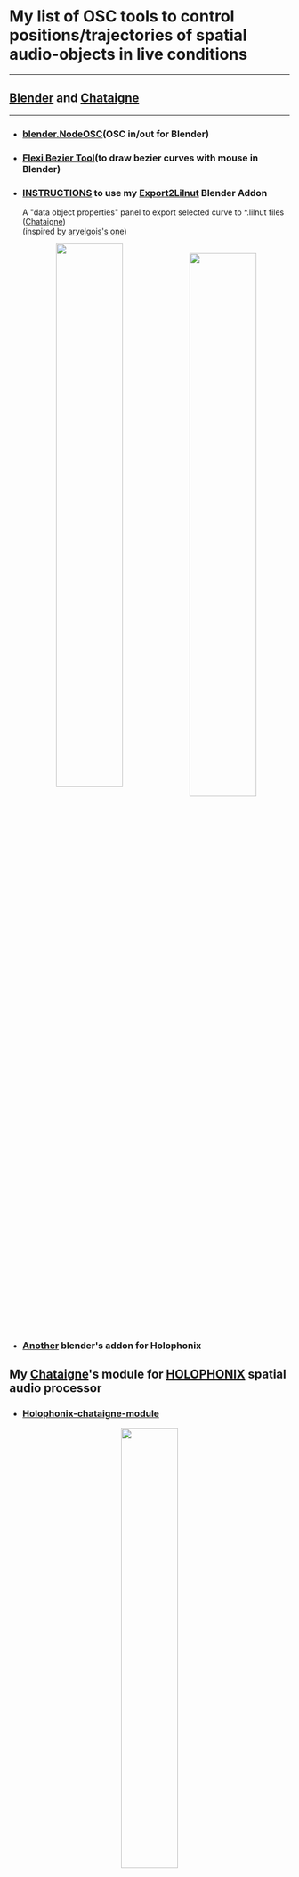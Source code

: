 # My list of OSC tools to control positions/trajectories of spatial audio-objects in live conditions

---

## [Blender](https://www.blender.org/) and [Chataigne](http://benjamin.kuperberg.fr/chataigne)

---

- ### [blender.NodeOSC](https://github.com/maybites/blender.NodeOSC)(OSC in/out for Blender)
- ### [Flexi Bezier Tool](https://github.com/shspage/blenderbezierutils)(to draw bezier curves with mouse in Blender)
- ### [INSTRUCTIONS](https://github.com/dewiweb/chataigne_spatiale/wiki/Blender-Tutorials) to use my [Export2Lilnut](../master/blender_files/blender_scripts/Export2Lilnut_addon.py) Blender Addon

  A "data object properties" panel to export selected curve to \*.lilnut files ([Chataigne](https://benjamin.kuperberg.fr/chataigne/fr)) \
   (inspired by [aryelgois's one](https://github.com/aryelgois/blender-curve-to-svg))
  <p align="center">
  <img style=" float:left; width:50%" src="https://user-images.githubusercontent.com/3625655/117938092-f36b4000-b306-11eb-8299-176251e8b213.png" width="45%">
  &nbsp;
  <img style=" float:left; width:50%" src="https://user-images.githubusercontent.com/3625655/117030296-c06dee80-acff-11eb-867e-792de90fc4b5.gif" width="45%">
  </p>

- ### [Another](../master/blender_files/blender_scripts/holo_blend/holophonix_utils_1.0.5.zip) blender's addon for Holophonix

## My [Chataigne](https://benjamin.kuperberg.fr/chataigne/fr)'s module for [HOLOPHONIX](http://holophonix.xyz/) spatial audio processor

- ### [Holophonix-chataigne-module](https://github.com/dewiweb/Holophonix-chataigne-module)

<p align="center">
<img src="https://user-images.githubusercontent.com/3625655/117127100-f52f8380-ad9b-11eb-8428-a68ca44ecd5d.gif" width="45%">
</p>

---

## [Open-Stage-Control](https://openstagecontrol.ammd.net/) to design touch-friendly OSC control UI

---

<p align="center">
<img style=" float:left; width:50%" src="https://user-images.githubusercontent.com/3625655/117117331-b8f62600-ad8f-11eb-8ab2-588eb42b116a.png" width="35%">
<img style=" float:left; width:50%" src="https://user-images.githubusercontent.com/3625655/117154476-2ae46480-adbc-11eb-9979-6f24310feb0b.png" width="35%">
</p>

---

## [3DCONNEXION SpaceMouse Compact](https://3dconnexion.com/fr/product/spacemouse-compact/) as an OSC controller

---

- ### [spacemouse-osc](https://github.com/dewiweb/spacemouse-osc)
